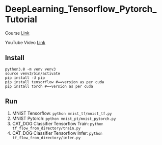 # DeepLearning_Tensorflow_Pytorch_Tutorial

Course [Link](https://www.udemy.com/course/deep-learning-tutorial-with-tensorflow-and-pytorch/?referralCode=A7ECC1BFDDB640FCED3E)

YouTube Video [Link](https://www.youtube.com/watch?v=pNIGSnjRADc&list=PLpAPsDYwQ6xFz6NgfttBIoxWvc69c11Zs)

## Install

```bashrc
python3.8 -m venv venv3
source venv3/bin/activate
pip install -U pip
pip install tensorflow #==version as per cuda
pip install torch #==version as per cuda
```

## Run

1. MNIST Tensorflow: `python mnist_tf/mnist_tf.py`
2. MNIST Pytorch: `python mnist_pt/mnist_pytorch.py`
3. CAT_DOG Classifier Tensorflow Train: `python tf_flow_from_directory/train.py`
4. CAT_DOG Classifier Tensorflow Infer: `python tf_flow_from_directory/infer.py`
